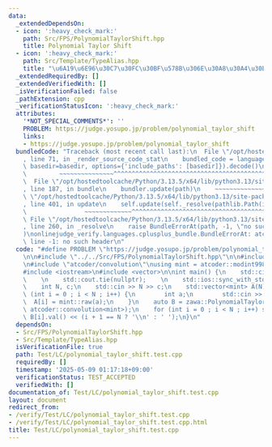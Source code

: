 ```yaml
---
data:
  _extendedDependsOn:
  - icon: ':heavy_check_mark:'
    path: Src/FPS/PolynomialTaylorShift.hpp
    title: Polynomial Taylor Shift
  - icon: ':heavy_check_mark:'
    path: Src/Template/TypeAlias.hpp
    title: "\u6A19\u6E96\u30C7\u30FC\u30BF\u578B\u306E\u30A8\u30A4\u30EA\u30A2\u30B9"
  _extendedRequiredBy: []
  _extendedVerifiedWith: []
  _isVerificationFailed: false
  _pathExtension: cpp
  _verificationStatusIcon: ':heavy_check_mark:'
  attributes:
    '*NOT_SPECIAL_COMMENTS*': ''
    PROBLEM: https://judge.yosupo.jp/problem/polynomial_taylor_shift
    links:
    - https://judge.yosupo.jp/problem/polynomial_taylor_shift
  bundledCode: "Traceback (most recent call last):\n  File \"/opt/hostedtoolcache/Python/3.13.5/x64/lib/python3.13/site-packages/onlinejudge_verify/documentation/build.py\"\
    , line 71, in _render_source_code_stat\n    bundled_code = language.bundle(stat.path,\
    \ basedir=basedir, options={'include_paths': [basedir]}).decode()\n          \
    \         ~~~~~~~~~~~~~~~^^^^^^^^^^^^^^^^^^^^^^^^^^^^^^^^^^^^^^^^^^^^^^^^^^^^^^^^^^^^^^^^^^\n\
    \  File \"/opt/hostedtoolcache/Python/3.13.5/x64/lib/python3.13/site-packages/onlinejudge_verify/languages/cplusplus.py\"\
    , line 187, in bundle\n    bundler.update(path)\n    ~~~~~~~~~~~~~~^^^^^^\n  File\
    \ \"/opt/hostedtoolcache/Python/3.13.5/x64/lib/python3.13/site-packages/onlinejudge_verify/languages/cplusplus_bundle.py\"\
    , line 401, in update\n    self.update(self._resolve(pathlib.Path(included), included_from=path))\n\
    \                ~~~~~~~~~~~~~^^^^^^^^^^^^^^^^^^^^^^^^^^^^^^^^^^^^^^^^^^^^\n \
    \ File \"/opt/hostedtoolcache/Python/3.13.5/x64/lib/python3.13/site-packages/onlinejudge_verify/languages/cplusplus_bundle.py\"\
    , line 260, in _resolve\n    raise BundleErrorAt(path, -1, \"no such header\"\
    )\nonlinejudge_verify.languages.cplusplus_bundle.BundleErrorAt: atcoder/modint:\
    \ line -1: no such header\n"
  code: "#define PROBLEM \"https://judge.yosupo.jp/problem/polynomial_taylor_shift\"\
    \n\n#include \"../../Src/FPS/PolynomialTaylorShift.hpp\"\n\n#include \"atcoder/modint\"\
    \n#include \"atcoder/convolution\"\nusing mint = atcoder::modint998244353;\n\n\
    #include <iostream>\n#include <vector>\n\nint main() {\n    std::cin.tie(nullptr);\
    \    \n    std::cout.tie(nullptr);    \n    std::ios::sync_with_stdio(false);\n\
    \    int N, c;\n    std::cin >> N >> c;\n    std::vector<mint> A(N);\n    for\
    \ (int i = 0 ; i < N ; i++) {\n        int a;\n        std::cin >> a;\n      \
    \  A[i] = mint::raw(a);\n    }\n    auto B = zawa::PolynomialTaylorShift(A, c,\
    \ atcoder::convolution<mint>);\n    for (int i = 0 ; i < N ; i++) std::cout <<\
    \ B[i].val() << (i + 1 == N ? '\\n' : ' ');\n}\n"
  dependsOn:
  - Src/FPS/PolynomialTaylorShift.hpp
  - Src/Template/TypeAlias.hpp
  isVerificationFile: true
  path: Test/LC/polynomial_taylor_shift.test.cpp
  requiredBy: []
  timestamp: '2025-05-09 01:17:18+09:00'
  verificationStatus: TEST_ACCEPTED
  verifiedWith: []
documentation_of: Test/LC/polynomial_taylor_shift.test.cpp
layout: document
redirect_from:
- /verify/Test/LC/polynomial_taylor_shift.test.cpp
- /verify/Test/LC/polynomial_taylor_shift.test.cpp.html
title: Test/LC/polynomial_taylor_shift.test.cpp
---
```

